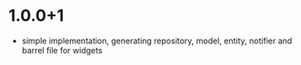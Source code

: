 
# 1.0.0+1
- simple implementation, generating repository, model, entity, notifier and barrel file for widgets 

